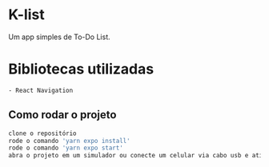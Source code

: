 # K-list

Um app simples de To-Do List.

# Bibliotecas utilizadas
    - React Navigation
## Como rodar o projeto

```sh
clone o repositório
rode o comando 'yarn expo install'
rode o comando 'yarn expo start'
abra o projeto em um simulador ou conecte um celular via cabo usb e ative a depuração por usb
```
